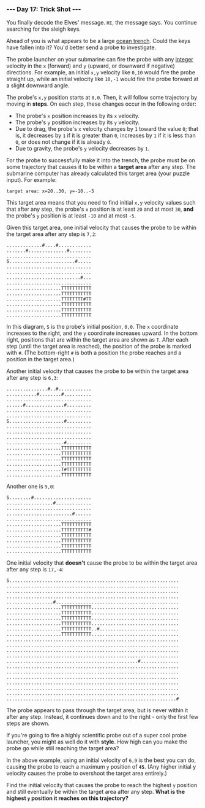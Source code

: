 ### --- Day 17: Trick Shot ---

You finally decode the Elves' message. `HI`, the message says. You continue
searching for the sleigh keys.

Ahead of you is what appears to be a large [ocean trench](https://en.wikipedia.org/wiki/Oceanic_trench). Could the keys
have fallen into it? You'd better send a probe to investigate.

The probe launcher on your submarine can fire the probe with any [integer](https://en.wikipedia.org/wiki/Integer)
velocity in the `x` (forward) and `y` (upward, or downward if negative)
directions. For example, an initial `x,y` velocity like `0,10` would fire the
probe straight up, while an initial velocity like `10,-1` would fire the
probe forward at a slight downward angle.

The probe's `x,y` position starts at `0,0`. Then, it will follow some
trajectory by moving in **steps**. On each step, these changes occur in the
following order:

- The probe's `x` position increases by its `x` velocity.
- The probe's `y` position increases by its `y` velocity.
- Due to drag, the probe's `x` velocity changes by `1` toward the value `0`;
  that is, it decreases by `1` if it is greater than `0`, increases by `1` if
  it is less than `0`, or does not change if it is already `0`.
- Due to gravity, the probe's `y` velocity decreases by `1`.

For the probe to successfully make it into the trench, the probe must be on
some trajectory that causes it to be within a **target area** after any step.
The submarine computer has already calculated this target area (your puzzle
input). For example:

`target area: x=20..30, y=-10..-5`

This target area means that you need to find initial `x,y` velocity values
such that after any step, the probe's `x` position is at least `20` and at most
`30`, **and** the probe's `y` position is at least `-10` and at most `-5`.

Given this target area, one initial velocity that causes the probe to be
within the target area after any step is `7,2`:

```
.............#....#............
.......#..............#........
...............................
S........................#.....
...............................
...............................
...........................#...
...............................
....................TTTTTTTTTTT
....................TTTTTTTTTTT
....................TTTTTTTT#TT
....................TTTTTTTTTTT
....................TTTTTTTTTTT
....................TTTTTTTTTTT
```

In this diagram, `S` is the probe's initial position, `0,0`. The `x` coordinate
increases to the right, and the `y` coordinate increases upward. In the
bottom right, positions that are within the target area are shown as `T`.
After each step (until the target area is reached), the position of the
probe is marked with `#`. (The bottom-right `#` is both a position the probe
reaches and a position in the target area.)

Another initial velocity that causes the probe to be within the target area
after any step is `6,3`:

```
...............#..#............
...........#........#..........
...............................
......#..............#.........
...............................
...............................
S....................#.........
...............................
...............................
...............................
.....................#.........
....................TTTTTTTTTTT
....................TTTTTTTTTTT
....................TTTTTTTTTTT
....................TTTTTTTTTTT
....................T#TTTTTTTTT
....................TTTTTTTTTTT
```

Another one is `9,0`:

```
S........#.....................
.................#.............
...............................
........................#......
...............................
....................TTTTTTTTTTT
....................TTTTTTTTTT#
....................TTTTTTTTTTT
....................TTTTTTTTTTT
....................TTTTTTTTTTT
....................TTTTTTTTTTT
```

One initial velocity that **doesn't** cause the probe to be within the target
area after any step is `17,-4`:

```
S..............................................................
...............................................................
...............................................................
...............................................................
.................#.............................................
....................TTTTTTTTTTT................................
....................TTTTTTTTTTT................................
....................TTTTTTTTTTT................................
....................TTTTTTTTTTT................................
....................TTTTTTTTTTT..#.............................
....................TTTTTTTTTTT................................
...............................................................
...............................................................
...............................................................
...............................................................
................................................#..............
...............................................................
...............................................................
...............................................................
...............................................................
...............................................................
...............................................................
..............................................................#
```

The probe appears to pass through the target area, but is never within it
after any step. Instead, it continues down and to the right - only the
first few steps are shown.

If you're going to fire a highly scientific probe out of a super cool probe
launcher, you might as well do it with **style**. How high can you make the
probe go while still reaching the target area?

In the above example, using an initial velocity of `6,9` is the best you can
do, causing the probe to reach a maximum `y` position of **`45`**. (Any higher
initial y velocity causes the probe to overshoot the target area entirely.)

Find the initial velocity that causes the probe to reach the highest `y`
position and still eventually be within the target area after any step.
**What is the highest `y` position it reaches on this trajectory?**
